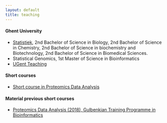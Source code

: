 ```yaml
---
layout: default
title: teaching
---
```


#### Ghent University
- [Statistiek](https://users.ugent.be/~lclement/statistiek/), 2nd Bachelor of Science in Biology, 2nd Bachelor of Science in Chemistry, 2nd Bachelor of Science in biochemistry and Biotechnology, 2nd Bachelor of Science in Biomedical Sciences.
- Statistical Genomics, 1st Master of Science in Bioinformatics
- [UGent Teaching](https://telefoonboek.ugent.be/nl/people/801001441317)

#### Short courses
- [Short course in Proteomics Data Analysis](https://statomics.github.io/pda/)

#### Material previous short courses
- [Proteomics Data Analysis (2018), Gulbenkian Training Programme in Bioinformatics](https://gtpb.github.io/PDA18/)
